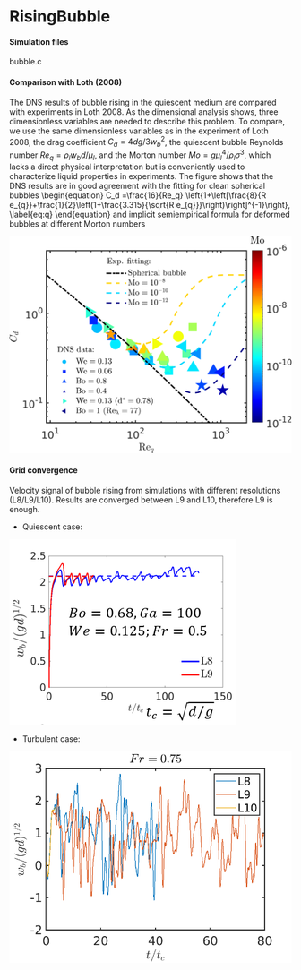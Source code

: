 # RisingBubble
#### Simulation files 
bubble.c

#### Comparison with Loth (2008)
The DNS results of bubble rising in the quiescent medium are compared with experiments in Loth 2008. 
As the dimensional analysis shows, three dimensionless variables are needed to describe this problem. To compare, we use the same dimensionless variables as in the experiment of Loth 2008, the drag coefficient $C_d = {4dg}/{3w_b^2}$, the quiescent bubble Reynolds number $Re_q = {\rho_l w_b d}/{\mu_l}$, and the Morton number ${Mo} = {g\mu_l^4}/{\rho_l\sigma^3}$,
which lacks a direct physical interpretation but is conveniently used to characterize liquid properties in experiments. The figure shows that the DNS results are in good agreement with the fitting for clean spherical bubbles
\begin{equation}
C_d =\frac{16}{Re_q} \left\{1+\left[\frac{8}{R e_{q}}+\frac{1}{2}\left(1+\frac{3.315}{\sqrt{R e_{q}}}\right)\right]^{-1}\right\},
\label{eq:q}
\end{equation}
and implicit semiempirical formula for deformed bubbles at different Morton numbers

![Comparison](https://github.com/DeikeLab/RisingBubble/blob/main/Comparison.png)

#### Grid convergence 
Velocity signal of bubble rising from simulations with different resolutions (L8/L9/L10). Results are converged between L9 and L10, therefore L9 is enough.

+ Quiescent case:

![Convergence](https://github.com/DeikeLab/RisingBubble/blob/main/VelSignal.png)

+ Turbulent case:

![Convergence](https://github.com/DeikeLab/RisingBubble/blob/main/VelSignalt.png)

